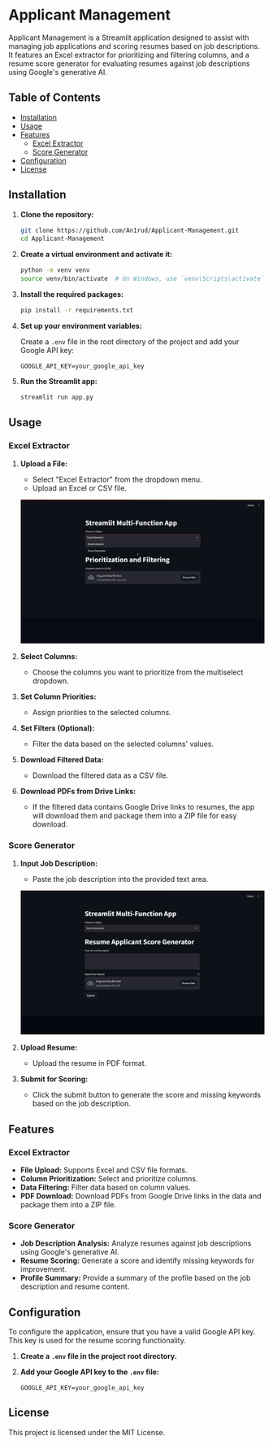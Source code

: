 # Applicant Management

Applicant Management is a Streamlit application designed to assist with managing job applications and scoring resumes based on job descriptions. It features an Excel extractor for prioritizing and filtering columns, and a resume score generator for evaluating resumes against job descriptions using Google's generative AI.

## Table of Contents

- [Installation](#installation)
- [Usage](#usage)
- [Features](#features)
  - [Excel Extractor](#excel-extractor)
  - [Score Generator](#score-generator)
- [Configuration](#configuration)
- [License](#license)

## Installation

1. **Clone the repository:**

   ```bash
   git clone https://github.com/An1rud/Applicant-Management.git
   cd Applicant-Management
   ```

2. **Create a virtual environment and activate it:**

   ```bash
   python -m venv venv
   source venv/bin/activate  # On Windows, use `venv\Scripts\activate`
   ```

3. **Install the required packages:**

   ```bash
   pip install -r requirements.txt
   ```

4. **Set up your environment variables:**

   Create a `.env` file in the root directory of the project and add your Google API key:

   ```env
   GOOGLE_API_KEY=your_google_api_key
   ```

5. **Run the Streamlit app:**

   ```bash
   streamlit run app.py
   ```

## Usage

### Excel Extractor

1. **Upload a File:**
   - Select "Excel Extractor" from the dropdown menu.
   - Upload an Excel or CSV file.

   ![Excel Extractor - Upload File](gif/first.gif)

2. **Select Columns:**
   - Choose the columns you want to prioritize from the multiselect dropdown.

3. **Set Column Priorities:**
   - Assign priorities to the selected columns.

4. **Set Filters (Optional):**
   - Filter the data based on the selected columns' values.

5. **Download Filtered Data:**
   - Download the filtered data as a CSV file.

6. **Download PDFs from Drive Links:**
   - If the filtered data contains Google Drive links to resumes, the app will download them and package them into a ZIP file for easy download.

### Score Generator

1. **Input Job Description:**
   - Paste the job description into the provided text area.

   ![Score Generator - Input Job Description](gif/second.gif)

2. **Upload Resume:**
   - Upload the resume in PDF format.

3. **Submit for Scoring:**
   - Click the submit button to generate the score and missing keywords based on the job description.

## Features

### Excel Extractor

- **File Upload:** Supports Excel and CSV file formats.
- **Column Prioritization:** Select and prioritize columns.
- **Data Filtering:** Filter data based on column values.
- **PDF Download:** Download PDFs from Google Drive links in the data and package them into a ZIP file.

### Score Generator

- **Job Description Analysis:** Analyze resumes against job descriptions using Google's generative AI.
- **Resume Scoring:** Generate a score and identify missing keywords for improvement.
- **Profile Summary:** Provide a summary of the profile based on the job description and resume content.

## Configuration

To configure the application, ensure that you have a valid Google API key. This key is used for the resume scoring functionality.

1. **Create a `.env` file in the project root directory.**
2. **Add your Google API key to the `.env` file:**

   ```env
   GOOGLE_API_KEY=your_google_api_key
   ```

## License

This project is licensed under the MIT License.

